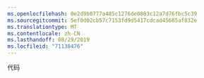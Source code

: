 ```yaml
---
ms.openlocfilehash: 0e2d9b0777a485c1276de0803c12a7d76fbc5c39
ms.sourcegitcommit: 5ef0d02cb57c7153fd9d5417cdcad45665af832e
ms.translationtype: MT
ms.contentlocale: zh-CN
ms.lasthandoff: 08/29/2019
ms.locfileid: "71138476"
---
```

代码